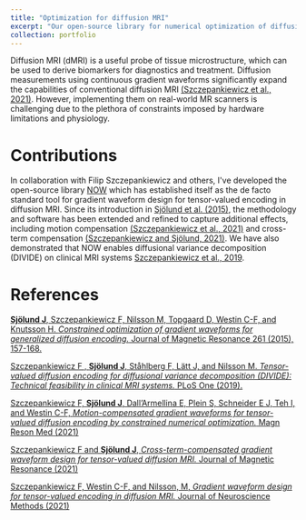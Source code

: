 ```yaml
---
title: "Optimization for diffusion MRI"
excerpt: "Our open-source library for numerical optimization of diffusion MRI experiments enables cutting-edge imaging technology on clinical scanners.<br/><img src='/images/NOW_demo.png'>"
collection: portfolio
---
```


Diffusion MRI (dMRI) is a useful probe of tissue microstructure, which can be used to derive biomarkers for diagnostics and treatment. Diffusion measurements using continuous gradient waveforms significantly expand the capabilities of conventional diffusion MRI [(Szczepankiewicz et al., 2021)](#references). However, implementing them on real-world MR scanners is challenging due to the plethora of constraints imposed by hardware limitations and physiology. 

# Contributions
In collaboration with Filip Szczepankiewicz and others, I've developed the open-source library [NOW](https://github.com/jsjol/NOW) which has established itself as the de facto standard tool for gradient waveform design for tensor-valued encoding in diffusion MRI. Since its introduction in [Sjölund et al. (2015)](#references), the methodology and software has been extended and refined to capture additional effects, including motion compensation [(Szczepankiewicz et al., 2021)](#references) and cross-term compensation [(Szczepankiewicz and Sjölund, 2021)](#references). We have also demonstrated that NOW enables diffusional variance decomposition (DIVIDE) on clinical MRI systems [Szczepankiewicz et al., 2019](#references).

# References
[**Sjölund J**, Szczepankiewicz F, Nilsson M, Topgaard D, Westin C-F, and Knutsson H. _Constrained optimization of gradient waveforms for generalized diffusion encoding._ Journal of Magnetic Resonance 261 (2015), 157-168.](https://doi.org/10.1016/j.jmr.2015.10.012)

[Szczepankiewicz F , **Sjölund J**, Ståhlberg F, Lätt J, and Nilsson M. _Tensor-valued diffusion encoding for diffusional variance decomposition (DIVIDE): Technical feasibility in clinical MRI systems._ PLoS One (2019).](https://doi.org/10.1371/journal.pone.0214238)

[Szczepankiewicz F, **Sjölund J**, Dall’Armellina E, Plein S, Schneider E J, Teh I, and Westin C-F, _Motion-compensated gradient waveforms for tensor-valued diffusion encoding by constrained numerical optimization._ Magn Reson Med (2021)](https://onlinelibrary.wiley.com/doi/10.1002/mrm.28551)

[Szczepankiewicz F and **Sjölund J**, _Cross-term-compensated gradient waveform design for tensor-valued diffusion MRI._ Journal of Magnetic Resonance (2021)](https://doi.org/10.1016/j.jmr.2021.106991)

[Szczepankiewicz F, Westin C-F, and Nilsson, M, _Gradient waveform design for tensor-valued encoding in diffusion MRI._ Journal of Neuroscience Methods (2021)](https://doi.org/10.1016/j.jneumeth.2020.109007)